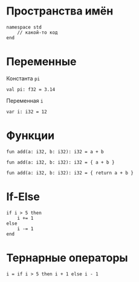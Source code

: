 # Пространства имён

```
namespace std
    // какой-то код
end
```

# Переменные

Константа `pi`
```
val pi: f32 = 3.14
```
Переменная `i`
```
var i: i32 = 12
```

# Функции

```
fun add(a: i32, b: i32): i32 = a + b
```
```
fun add(a: i32, b: i32): i32 = { a + b }
```
```
fun add(a: i32, b: i32): i32 = { return a + b }
```

# If-Else

```
if i > 5 then
    i += 1
else
    i -= 1
end
```

# Тернарные операторы

```
i = if i > 5 then i + 1 else i - 1
```
